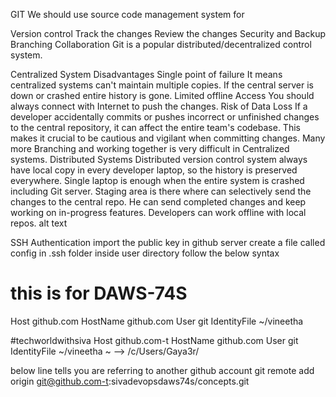 GIT
We should use source code management system for

Version control
Track the changes
Review the changes
Security and Backup
Branching
Collaboration
Git is a popular distributed/decentralized control system.

Centralized System Disadvantages
Single point of failure
It means centralized systems can't maintain multiple copies. If the central server is down or crashed entire history is gone.
Limited offline Access
You should always connect with Internet to push the changes.
Risk of Data Loss
If a developer accidentally commits or pushes incorrect or unfinished changes to the central repository, it can affect the entire team's codebase. This makes it crucial to be cautious and vigilant when committing changes.
Many more
Branching and working together is very difficult in Centralized systems.
Distributed Systems
Distributed version control system always have local copy in every developer laptop, so the history is preserved everywhere.
Single laptop is enough when the entire system is crashed including Git server.
Staging area is there where can selectively send the changes to the central repo. He can send completed changes and keep working on in-progress features.
Developers can work offline with local repos.
alt text

SSH Authentication
import the public key in github server
create a file called config in .ssh folder inside user directory
follow the below syntax

# this is for DAWS-74S
Host github.com
  HostName github.com
  User git
  IdentityFile ~/vineetha

#techworldwithsiva
Host github.com-t
  HostName github.com
  User git
  IdentityFile ~/vineetha
~ --> /c/Users/Gaya3r/

below line tells you are referring to another github account
git remote add origin git@github.com-t:sivadevopsdaws74s/concepts.git